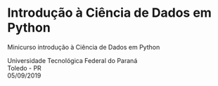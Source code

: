 # Introdução à Ciência de Dados em Python

Minicurso introdução à Ciência de Dados em Python  

Universidade Tecnológica Federal do Paraná  
Toledo - PR  
05/09/2019


